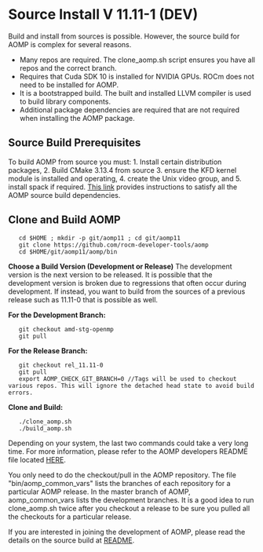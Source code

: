 # Source Install V 11.11-1 (DEV)

Build and install from sources is possible.  However, the source build for AOMP is complex for several reasons.
- Many repos are required.  The clone_aomp.sh script ensures you have all repos and the correct branch.
- Requires that Cuda SDK 10 is installed for NVIDIA GPUs. ROCm does not need to be installed for AOMP.
- It is a bootstrapped build. The built and installed LLVM compiler is used to build library components.
- Additional package dependencies are required that are not required when installing the AOMP package.

## Source Build Prerequisites

To build AOMP from source you must: 1. Install certain distribution packages, 2. Build CMake 3.13.4 from source 3. ensure the KFD kernel module is installed and operating, 4. create the Unix video group, and 5. install spack if required. [This link](SOURCEINSTALL_PREREQUISITE.md) provides instructions to satisfy all the AOMP source build dependencies.

## Clone and Build AOMP

```
   cd $HOME ; mkdir -p git/aomp11 ; cd git/aomp11
   git clone https://github.com/rocm-developer-tools/aomp
   cd $HOME/git/aomp11/aomp/bin
```

<b>Choose a Build Version (Development or Release)</b>
The development version is the next version to be released.  It is possible that the development version is broken due to regressions that often occur during development.  If instead, you want to build from the sources of a previous release such as 11.11-0 that is possible as well.

<b>For the Development Branch:</b>
```
   git checkout amd-stg-openmp
   git pull
```

<b>For the Release Branch:</b>
```
   git checkout rel_11.11-0
   git pull
   export AOMP_CHECK_GIT_BRANCH=0 //Tags will be used to checkout various repos. This will ignore the detached head state to avoid build errors.
```
<b>Clone and Build:</b>
```
   ./clone_aomp.sh
   ./build_aomp.sh
```
Depending on your system, the last two commands could take a very long time. For more information, please refer to the AOMP developers README file located [HERE](../bin/README.md).

You only need to do the checkout/pull in the AOMP repository. The file "bin/aomp_common_vars" lists the branches of each repository for a particular AOMP release. In the master branch of AOMP, aomp_common_vars lists the development branches. It is a good idea to run clone_aomp.sh twice after you checkout a release to be sure you pulled all the checkouts for a particular release.

If you are interested in joining the development of AOMP, please read the details on the source build at [README](../bin/README.md).
